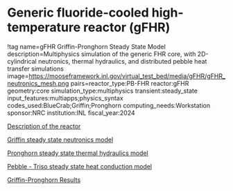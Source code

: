 # Generic fluoride-cooled high-temperature reactor (gFHR)

!tag name=gFHR Griffin-Pronghorn Steady State Model
     description=Multiphysics simulation of the generic FHR core, with 2D-cylindrical neutronics, thermal hydraulics, and distributed pebble heat transfer simulations
     image=https://mooseframework.inl.gov/virtual_test_bed/media/gFHR/gFHR_neutronics_mesh.png
     pairs=reactor_type:PB-FHR
                       reactor:gFHR
                       geometry:core
                       simulation_type:multiphysics
                       transient:steady_state
                       input_features:multiapps;physics_syntax
                       codes_used:BlueCrab;Griffin;Pronghorn
                       computing_needs:Workstation
                       sponsor:NRC
                       institution:INL
                       fiscal_year:2024

[Description of the reactor](pbfhr/g_fhr/reactor_description.md)

[Griffin steady state neutronics model](pbfhr/g_fhr/griffin.md)

[Pronghorn steady state thermal hydraulics model](pbfhr/g_fhr/pronghorn.md)

[Pebble - Triso steady state heat conduction model](pbfhr/g_fhr/pebble_triso.md)

[Griffin-Pronghorn Results](pbfhr/g_fhr/griffin_pgh_results.md)

